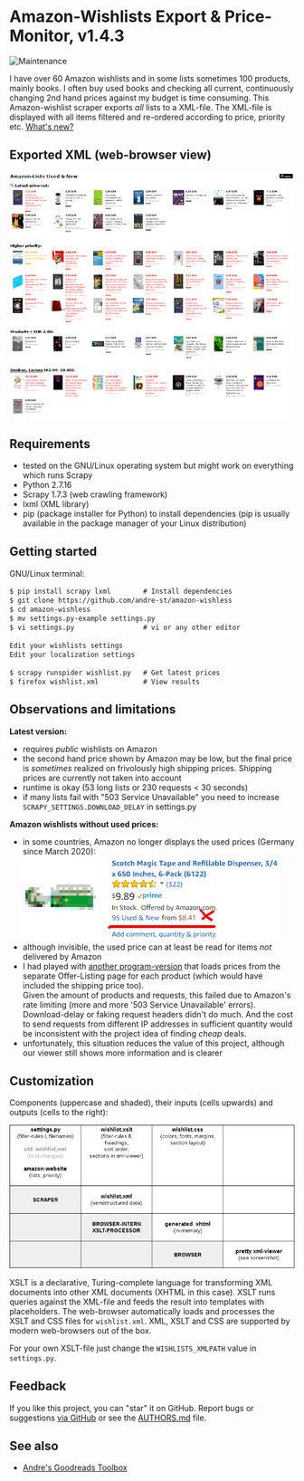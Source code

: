 # Amazon-Wishlists Export & Price-Monitor, v1.4.3

![Maintenance](https://img.shields.io/maintenance/yes/2020.svg)

I have over 60 Amazon wishlists and in some lists sometimes 100 products, mainly books. 
I often buy used books and checking all current, continuously changing 2nd hand prices 
against my budget is time consuming. 
This Amazon-wishlist scraper exports _all_ lists to a XML-file.
The XML-file is displayed with all items filtered and re-ordered according to price, priority etc.
[What's new?](CHANGELOG.md)


## Exported XML (web-browser view)

![Screenshot](README-screenshot.png?raw=true "Screenshot")


## Requirements

- tested on the GNU/Linux operating system but might work on everything which runs Scrapy
- Python 2.7.16
- Scrapy 1.7.3 (web crawling framework)
- lxml (XML library)
- pip (package installer for Python) to install dependencies 
  (pip is usually available in the package manager of your Linux distribution)


## Getting started

GNU/Linux terminal:

```console
$ pip install scrapy lxml        # Install dependencies
$ git clone https://github.com/andre-st/amazon-wishless
$ cd amazon-wishless
$ mv settings.py-example settings.py
$ vi settings.py                 # vi or any other editor

Edit your wishlists settings
Edit your localization settings

$ scrapy runspider wishlist.py   # Get latest prices
$ firefox wishlist.xml           # View results
```


## Observations and limitations

**Latest version:**
- requires _public_ wishlists on Amazon
- the second hand price shown by Amazon may be low, but the final price is
  _sometimes_ realized on frivolously high shipping prices. 
  Shipping prices are currently not taken into account
- runtime is okay (53 long lists or 230 requests < 30 seconds)
- if many lists fail with "503 Service Unavailable" you need to 
  increase `SCRAPY_SETTINGS.DOWNLOAD_DELAY` in settings.py

**Amazon wishlists without used prices:**
- in some countries, Amazon no longer displays the used prices (Germany since March 2020):  
  ![Wishlist Item](README-amazon.png?raw=true "Wishlist Item")  
- although invisible, the used price can at least be read for items _not_ delivered by Amazon
- I had played with [another program-version](https://github.com/andre-st/amazon-wishless/tree/feat-offerlist-abandoned) that loads prices from the separate Offer-Listing page for each product
  (which would have included the shipping price too).  
  Given the amount of products and requests, this failed due to Amazon's rate limiting 
  (more and more '503 Service Unavailable' errors).
  Download-delay or faking request headers didn't do much.
  And the cost to send requests from different IP addresses in sufficient quantity would be 
  inconsistent with the project idea of finding _cheap_ deals.   
- unfortunately, this situation reduces the value of this project, 
  although our viewer still shows more information and is clearer


## Customization

Components (uppercase and shaded), their inputs (cells upwards) and outputs (cells to the right):

![Screenshot](README-custom.png?raw=true "Customization")

XSLT is a declarative, Turing-complete language for transforming 
XML documents into other XML documents (XHTML in this case). 
XSLT runs queries against the XML-file and feeds the result into templates
with placeholders. The web-browser automatically loads and processes the XSLT and CSS files
for `wishlist.xml`. XML, XSLT and CSS are supported by modern web-browsers out of the box.

For your own XSLT-file just change the `WISHLISTS_XMLPATH` value in `settings.py`.


## Feedback

If you like this project, you can "star" it on GitHub.
Report bugs or suggestions [via GitHub](https://github.com/andre-st/amazon-wishlist/issues)
or see the [AUTHORS.md](AUTHORS.md) file.


## See also

- [Andre's Goodreads Toolbox](https://github.com/andre-st/goodreads/blob/master/README.md)


